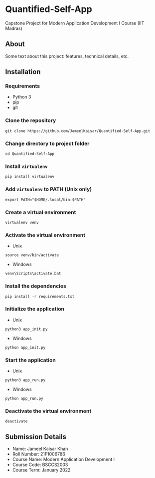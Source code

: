 # Quantified-Self-App
Capstone Project for Modern Application Development I Course (IIT Madras)


## About
Some text about this project: features, technical details, etc.


## Installation

### Requirements
- Python 3
- pip
- git

### Clone the repository
```
git clone https://github.com/JameelKaisar/Quantified-Self-App.git
```

### Change directory to project folder
```
cd Quantified-Self-App
```

### Install `virtualenv`
```
pip install virtualenv
```

### Add `virtualenv` to PATH (Unix only)
```
export PATH="$HOME/.local/bin:$PATH"
```

### Create a virtual environment
```
virtualenv venv
```

### Activate the virtual environment
- Unix
```
source venv/bin/activate
```
- Windows
```
venv\Scripts\activate.bat
```

### Install the dependencies
```
pip install -r requirements.txt
```

### Initialize the application
- Unix
```
python3 app_init.py
```
- Windows
```
python app_init.py
```

### Start the application
- Unix
```
python3 app_run.py
```
- Windows
```
python app_run.py
```

### Deactivate the virtual environment
```
deactivate
```


## Submission Details
- Name: Jameel Kaisar Khan
- Roll Number: 21F1006786
- Course Name: Modern Application Development I
- Course Code: BSCCS2003
- Course Term: January 2022
